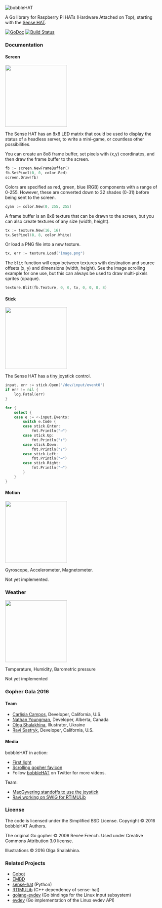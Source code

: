 ![bobbleHAT](https://cdn.rawgit.com/perbu/bobblehat/master/gopher/bobblehat.svg)

A Go library for Raspberry Pi HATs (Hardware Attached on Top), starting with the [Sense HAT](https://www.raspberrypi.org/products/sense-hat/).

[![GoDoc](https://godoc.org/github.com/perbu/bobblehat?status.svg)](https://godoc.org/github.com/perbu/bobblehat) [![Build Status](https://travis-ci.org/perbu/bobblehat.svg?branch=master)](https://travis-ci.org/perbu/bobblehat)

### Documentation

#### Screen

<img src="https://cdn.rawgit.com/perbu/bobblehat/master/gopher/screen.svg" width="200">

The Sense HAT has an 8x8 LED matrix that could be used to display the status of a headless server, to write a mini-game, or countless other possibilities.

You can create an 8x8 frame buffer, set pixels with (x,y) coordinates, and then draw the frame buffer to the screen.

```go
fb := screen.NewFrameBuffer()
fb.SetPixel(0, 0, color.Red)
screen.Draw(fb)
```

Colors are specified as red, green, blue (RGB) components with a range of 0-255. However, these are converted down to 32 shades (0-31) before being sent to the screen.

```go
cyan := color.New(0, 255, 255)
```

A frame buffer is an 8x8 texture that can be drawn to the screen, but you can also create textures of any size (width, height).

```go
tx := texture.New(16, 16)
tx.SetPixel(8, 8, color.White)
```

Or load a PNG file into a new texture.

```go
tx, err := texture.Load("image.png")
```

The `blit` function will copy between textures with destination and source offsets (x, y) and dimensions (width, height). See the image scrolling example for one use, but this can always be used to draw multi-pixels sprites (opaque).

```go
texture.Blit(fb.Texture, 0, 0, tx, 0, 0, 8, 8)
```

#### Stick

<img src="https://cdn.rawgit.com/perbu/bobblehat/master/gopher/stick.svg" width="200">

The Sense HAT has a tiny joystick control.

```go
input, err := stick.Open("/dev/input/event0")
if err != nil {
	log.Fatal(err)
}

for {
	select {
	case e := <-input.Events:
		switch e.Code {
		case stick.Enter:
			fmt.Println("⏎")
		case stick.Up:
			fmt.Println("↑")
		case stick.Down:
			fmt.Println("↓")
		case stick.Left:
			fmt.Println("←")
		case stick.Right:
			fmt.Println("→")
		}
	}
}
```

#### Motion

<img src="https://cdn.rawgit.com/perbu/bobblehat/master/gopher/motion.svg" width="200">

Gyroscope, Accelerometer, Magnetometer.

Not yet implemented.

### Weather

<img src="https://cdn.rawgit.com/perbu/bobblehat/master/gopher/weather.svg" width="200">

Temperature, Humidity, Barometric pressure

Not yet implemented

### Gopher Gala 2016

#### Team

* [Carlisia Campos](https://github.com/carlisia), Developer, California, U.S.
* [Nathan Youngman](https://github.com/nathany), Developer, Alberta, Canada
* [Olga Shalakhina](https://github.com/osshalakhina), Illustrator, Ukraine
* [Ravi Sastryk](https://github.com/ravisastryk), Developer, California, U.S.

#### Media

bobbleHAT in action:

* [First light](https://www.instagram.com/p/BA5LhnHBkx0/)
* [Scrolling gopher favicon](https://www.instagram.com/p/BA7rzTmhk_p/)
* Follow [bobbleHAT](https://twitter.com/gobobblehat) on Twitter for more videos.

Team:

* [MacGyvering standoffs to use the joystick](https://twitter.com/carlisia/status/691115626891350016)
* [Ravi working on SWIG for RTIMULib](https://twitter.com/carlisia/status/691064926509465601/photo/1)

### License

The code is licensed under the Simplified BSD License.
Copyright © 2016 bobbleHAT Authors.

The original Go gopher © 2009 Renée French. Used under Creative Commons Attribution 3.0 license.

Illustrations © 2016 Olga Shalakhina.

### Related Projects

* [Gobot](http://gobot.io/)
* [EMBD](http://embd.kidoman.io/)
* [sense-hat](https://github.com/RPi-Distro/python-sense-hat) (Python)
* [RTIMULib](https://github.com/RPi-Distro/RTIMULib) (C++ dependency of sense-hat)
* [golang-evdev](https://github.com/gvalkov/golang-evdev) (Go bindings for the Linux input subsystem)
* [evdev](https://github.com/jteeuwen/evdev) (Go implementation of the Linux evdev API)
